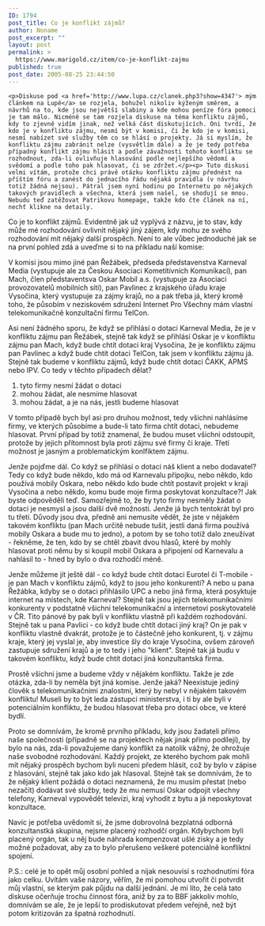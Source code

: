 ```yaml
---
ID: 1794
post_title: Co je konflikt zájmů?
author: Noname
post_excerpt: ""
layout: post
permalink: >
  https://www.marigold.cz/item/co-je-konflikt-zajmu
published: true
post_date: 2005-08-25 23:44:50
---
```

	<p>Diskuse pod <a href='http://www.lupa.cz/clanek.php3?show=4347'> mým článkem na Lupě</a> se rozjela, bohužel nikoliv kýženým směrem, a návrhů na to, kde jsou největší slabiny a kde mohou peníze fóra pomoci je tam málo. Nicméně se tam rozjela diskuse na téma konfliktu zájmů, kdy to zjevně vidím jinak, než velká část diskutujících. Oni tvrdí, že kdo je v konfliktu zájmu, nesmí být v komisi, či že kdo je v komisi, nesmí nabízet své služby těm co se hlásí o projekty. Já si myslím, že konfliktu zájmu zabránit nelze (vysvětlím dále) a že je tedy potřeba případný konflikt zájmu hlásit a podle závažnosti tohoto konfliktu se rozhodnout, zda-li ovlivňuje hlasování podle nejlepšího vědomí a svědomí a podle toho pak hlasovat, či se zdržet.</p><p> Tuto diskusi velmi vítám, protože chci právě otázku konfliktu zájmu přednést na příštím fóru a zanést do jednacího řádu nějaká pravidla (v návrhu totiž žádná nejsou). Pátral jsem nyní hodinu po Internetu po nějakých takových pravidlech a všechna, která jsem našel, se shodují se mnou. Nebudu teď zatěžovat Patrikovu homepage, takže kdo čte článek na ní, nechť klikne na detaily.
</p>
<!--more-->	<p>Co je to konflikt zájmů. Evidentně jak už vyplývá z názvu, je to stav, kdy může mé rozhodování ovlivnit nějaký jiný zájem, kdy mohu ze svého rozhodování mít nějaký další prospěch. Není to ale vůbec jednoduché jak se na první pohled zdá a uveďme si to na příkladu naší komise:</p>
<p>V komisi jsou mimo jiné pan Řežábek, předseda představenstva Karneval Media (vystupuje ale za Českou Asociaci Kometitivních Komunikací), pan Mach, člen představentsva Oskar Mobil a.s. (vystupuje za Asociaci provozovatelů mobilních sítí), pan Pavlinec z krajského úřadu kraje Vysočina, který vystupuje za zájmy krajů, no a pak třeba já, který kromě toho, že působím v neziskovém sdružení Internet Pro Všechny mám vlastní telekomunikačně konzultační firmu TelCon.</p>
<p>Asi není žádného sporu, že když se přihlásí o dotaci Karneval Media, že je v konfliktu zájmu pan Řežábek, stejně tak když se přihlásí Oskar je v konfliktu zájmu pan Mach, když bude chtít dotaci kraj Vysočina, že je konfliktu zájmu pan Pavlinec a když bude chtít dotaci TelCon, tak jsem v konfliktu zájmu já. Stejně tak budeme v konfliktu zájmů, když bude chtít dotaci ČAKK, APMS nebo IPV. Co tedy v těchto případech dělat?</p>
	<ol>
	<li>tyto firmy nesmí žádat o dotaci</li>
	<li>mohou žádat, ale nesmíme hlasovat</li>
	<li>mohou žádat, a je na nás, jestli budeme hlasovat</li>
	</ol>
	<p>V tomto případě bych byl asi pro druhou možnost, tedy všichni nahlásíme firmy, ve kterých působíme a bude-li tato firma chtít dotaci, nebudeme hlasovat. První případ by totiž znamenal, že budou muset všichni odstoupit, protože by jejich přítomnost byla proti zájmu své firmy či kraje. Třetí možnost je jasným a problematickým konlfiktem zájmu.</p>
<p>Jenže pojďme dál. Co když se přihlásí o dotaci náš klient a nebo dodavatel? Tedy co když bude někdo, kdo má od Karnevalu přípojku, nebo někdo, kdo používá mobily Oskara, nebo někdo kdo bude chtít postavit projekt v kraji Vysočina a nebo někdo, komu bude moje firma poskytovat konzultace?! Jak byste odpověděli teď. Samozřejmě to, že by tyto firmy nesměly žádat o dotaci je nesmysl a jsou další dvě možnosti. Jenže já bych tentokrát byl pro tu třetí. Důvody jsou dva, předně ani nemusíte vědět, že jste v nějakém takovém konfliktu (pan Mach určitě nebude tušit, jestli daná firma používá mobily Oskara a bude mu to jedno), a potom by se toho totiž dalo zneužívat - řekněme, že ten, kdo by se chtěl zbavit dvou hlasů, které by mohly hlasovat proti němu by si koupil mobil Oskara a připojení od Karnevalu a nahlásil to - hned by bylo o dva rozhodčí méně.</p>
<p>Jenže můžeme jít ještě dál - co když bude chtít dotaci Eurotel či T-mobile - je pan Mach v konfliktu zájmů, když to jsou jeho konkurenti? A nebo u pana Řežábka, kdyby se o dotaci přihlásilo UPC a nebo jiná firma, která posyktuje internet na místech, kde Karneval? Stejně tak jsou jejich telekomunikačními konkurenty v podstatně všichni telekomunikační a internetoví poskytovatelé v ČR. Tito pánové by pak byli v konfliktu vlastně při každém rozhodování. Stejně tak u pana Pavlici - co když bude chtít dotaci jiný kraj? On je pak v konfliktu vlastně dvakrát, protože je to částečně jeho konkurent, tj. v zájmu kraje, který jej vyslal je, aby investice šly do kraje Vysočina, ovšem zároveň zastupuje sdružení krajů a je to tedy i jeho "klient". Stejně tak já budu v takovém konfliktu, když bude chtít dotaci jiná konzultantská firma.</p>
<p>Prostě všichni jsme a budeme vždy v nějakém konfliktu. Takže je zde otázka, zda-li by neměla být jiná komise. Jenže jaká? Neexistuje jediný člověk s telekomunikačními znalostmi, který by nebyl v nějakém takovém konfliktu! Museli by to být leda zástupci ministerstva, i ti by ale byli v potenciálním konfliktu, že budou hlasovat třeba pro dotaci obce, ve které bydlí.</p>
<p>Proto se domnívám, že kromě prvního příkladu, kdy jsou žadateli přímo naše společnosti (případně se na projektech nějak jinak přímo podílejí), by bylo na nás, zda-li považujeme daný konflikt za natolik vážný, že ohrožuje naše svobodné rozhodování. Každý projekt, ze kterého bychom pak mohli mít nějaký prospěch bychom byli nuceni předem hlásit, což by bylo v zápise z hlasování, stejně tak jako kdo jak hlasoval. Stejně tak se domnívám, že to že nějaký klient požádá o dotaci neznamená, že mu musím přestat (nebo nezačít) dodávat své služby, tedy že mu nemusí Oskar odpojit všechny telefony, Karneval vypovědět televizi, kraj vyhodit z bytu a já neposkytovat konzultace.</p>
<p>Navíc je potřeba uvědomit si, že jsme dobrovolná bezplatná odborná konzultanstká skupina, nejsme placený rozhodčí orgán. Kdybychom byli placený orgán, tak u něj bude náhrada kompenzovat ušlé zisky a je tedy možné požadovat, aby za to bylo přerušeno veškeré potenciálně konfliktní spojení.</p>
<p>P.S.: celé je to opět můj osobní pohled a nijak nesouvisí s rozhodnutími fóra jako celku. Uvítám vaše názory, věřím, že mi pomohou utvořit či potvrdit můj vlastní, se kterým pak půjdu na další jednání. Je mi líto, že celá tato diskuse očerňuje trochu činnost fóra, aniž by za to BBF jakkoliv mohlo, domnívám se ale, že je lepší to prodiskutovat předem veřejně, než být potom kritizován za špatná rozhodnutí.</p>